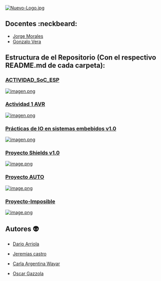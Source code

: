 

[![Nuevo-Logo.jpg](https://i.postimg.cc/XqG4t8Dt/Nuevo-Logo.jpg)](https://postimg.cc/sGrkhpzJ)



## Docentes  :neckbeard:

- [Jorge Morales](https://github.com/rebmorales)
- [Gonzalo Vera](https://github.com/gonaiot)


## Estructura de el Repositorio (Con el respectivo README.md de cada carpeta):
### [ACTIVIDAD_SoC_ESP](https://github.com/EMTSTISPC/Grupo2/tree/main/ACTIVIDAD_SoC_ESP)
[![imagen.png](https://i.postimg.cc/xdTxsb1m/imagen.png)](https://postimg.cc/PC9QJJZf)

### [Actividad 1 AVR](https://github.com/EMTSTISPC/Grupo2/tree/main/Actividad%201%20AVR)
[![imagen.png](https://i.postimg.cc/qvZyTtGy/imagen.png)](https://postimg.cc/dhrLRVpV)

### [Prácticas de IO en sistemas embebidos v1.0](https://github.com/EMTSTISPC/Grupo2/tree/main/Pr%C3%A1cticas%20de%20IO%20en%20sistemas%20embebidos%20v1.0)
[![imagen.png](https://i.postimg.cc/tJT9pgkn/imagen.png)](https://postimg.cc/G8ZWjdZb)

### [Proyecto Shields v1.0](https://github.com/EMTSTISPC/Grupo2/tree/main/Proyecto%20%20Shields%20v1.0)
[![image.png](https://i.postimg.cc/wj4TqsNb/image.png)](https://postimg.cc/186ZMXJp)

### [Proyecto AUTO ](https://github.com/ISPC-TST-Electronica-Microcontrolada/Grupo2/blob/main/PROYECTO-AUTO/README.md)
[![image.png](https://i.postimg.cc/T3VWsx5V/image.png)](https://postimg.cc/K1YzKdNj)

### [Proyecto-Imposible](https://github.com/ISPC-TST-Electronica-Microcontrolada/Grupo2/tree/main/Proyecto-Imposible)
[![image.png](https://i.postimg.cc/CLxntqD8/image.png)](https://postimg.cc/jCBjnCMq)

## Autores :alien:

- [Dario Arriola](https://github.com/dr-arriola)

- [Jeremias castro](https://github.com/Jerec4stro)

- [Carla Argentina Wayar](https://github.com/WayarCarla)

- [Oscar Gazzola](https://github.com/OscarAGazzola)
